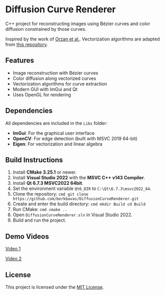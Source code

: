 # Diffusion Curve Renderer

C++ project for reconstructing images using Bézier curves and color diffusion constrained by those curves.

Inspired by the work of [Orzan et al.](https://hal.archives-ouvertes.fr/inria-00274768/).
Vectorization algorithms are adapted from [this repository](https://github.com/zhuethanca/DiffusionCurves).

## Features

- Image reconstruction with Bézier curves
- Color diffusion along vectorized curves
- Vectorization algorithms for curve extraction
- Modern GUI with ImGui and Qt
- Uses OpenGL for rendering

## Dependencies

All dependencies are included in the `Libs` folder:

- **ImGui**: For the graphical user interface
- **OpenCV**: For edge detection (built with MSVC 2019 64-bit)
- **Eigen**: For vectorization and linear algebra

## Build Instructions

1. Install **CMake 3.25.1** or newer.
2. Install **Visual Studio 2022** with the **MSVC C++ v143 Compiler**.
3. Install **Qt 6.7.3 MSVC2022 64bit**.
4. Set the environment variable `Qt6_DIR` to `C:\Qt\6.7.3\msvc2022_64`.
5. Clone the repository:
        ```cmd
        git clone https://github.com/berkbavas/DiffusionCurveRenderer.git
        ```
6. Create and enter the build directory:
        ```cmd
        mkdir Build
        cd Build
        ```
7. Run CMake:
        ```cmd
        cmake ..
        ```
8. Open `DiffusionCurveRenderer.sln` in Visual Studio 2022.
9. Build and run the project.

## Demo Videos

[Video 1](https://github.com/user-attachments/assets/a9733a6d-730e-43b0-b889-2ae0fbe6b1fd)

[Video 2](https://github.com/user-attachments/assets/b4e9dbfe-705d-495c-bcb8-69484ec16fe6)

## License

This project is licensed under the [MIT License](LICENSE).
